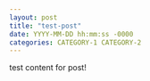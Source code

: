 ```yaml
---
layout: post
title: "test-post"
date: YYYY-MM-DD hh:mm:ss -0000
categories: CATEGORY-1 CATEGORY-2
---
```


test content for post!
